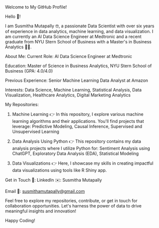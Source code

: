 Welcome to My GitHub Profile!

Hello :wave:! 

I am Susmitha Mutapally :nerd_face:, a passionate Data Scientist with over six years of experience in data analytics, machine learning, and data visualization. I am currently an AI Data Science Engineer at Medtronic and a recent graduate from NYU Stern School of Business with a Master's in Business Analytics :woman_student:.

About Me:
Current Role: AI Data Science Engineer at Medtronic

Education: Master of Science in Business Analytics, NYU Stern School of Business (GPA: 4.0/4.0)

Previous Experience: Senior Machine Learning Data Analyst at Amazon

Interests: Data Science, Machine Learning, Statistical Analysis, Data Visualization, Healthcare Analytics, Digital Marketing Analytics

My Repositories:
1. Machine Learning :point_right:
In this repository, I explore various machine learning algorithms and their applications. You'll find projects that leverage:
Predictive Modeling,
Causal Inference,
Supervised and Unsupervised Learning

2. Data Analysis Using Python :point_right:
This repository contains my data analysis projects where I utilize Python for:
Sentiment Analysis using ChatGPT,
Exploratory Data Analysis (EDA),
Statistical Modeling

3. Data Visualizations :point_right:
Here, I showcase my skills in creating impactful data visualizations using tools like R Shiny app.


Get in Touch :handshake::
LinkedIn :envelope:: Susmitha Mutapally

Email :email:: susmithamutapally@gmail.com

Feel free to explore my repositories, contribute, or get in touch for collaboration opportunities. Let's harness the power of data to drive meaningful insights and innovation!

Happy Coding!
<!---
susmithamutapally/susmithamutapally is a ✨ special ✨ repository because its `README.md` (this file) appears on your GitHub profile.
You can click the Preview link to take a look at your changes.
--->
